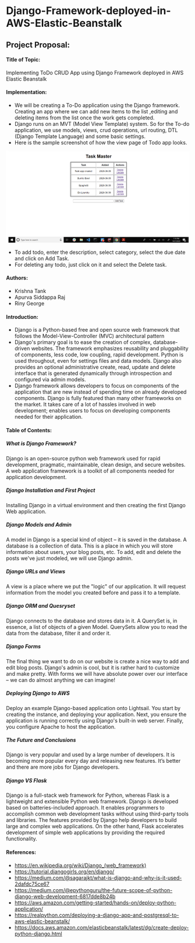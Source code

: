 # Django-Framework-deployed-in-AWS-Elastic-Beanstalk

## Project Proposal:

#### Title of Topic: 
Implementing ToDo CRUD App using Django Framework deployed in AWS Elastic Beanstalk 

#### Implementation:
- We will be creating a To-Do application using the Django framework. Creating an app where we can add new items to the list ,editing and deleting items from the list once the work gets completed.
- Django runs on an MVT (Model View Template) system. So for the To-do application, we use models, views, crud operations, url routing, DTL (Django Template Language) and some basic settings.
- Here is the sample screenshot of how the view page of Todo app looks. 


![Screenshot (150)](https://github.com/ktank17/Django-Framework-deployed-in-AWS-Elastic-Beanstalk/blob/main/screenshots/Screen%20Shot%202020-10-09%20at%204.09.46%20PM.png)






- To add todo, enter the description, select category, select the due date and click on Add Task.
- For deleting any todo, just click on it and select the Delete task.

#### Authors:
- Krishna Tank 
- Apurva Siddappa Raj
- Riny George

#### Introduction:
- Django is a Python-based free and open source web framework that follows the Model-View-Controller (MVC) architectural pattern
- Django's primary goal is to ease the creation of complex, database-driven websites. The framework emphasizes reusability and pluggability of components, less code, low coupling, rapid development. Python is used throughout, even for settings files and data models. Django also provides an optional administrative create, read, update and delete interface that is generated dynamically through introspection and configured via admin models.
- Django framework allows developers to focus on components of the application that are new instead of spending time on already developed components. Django is fully featured than many other frameworks on the market. It takes care of a lot of hassles involved in web development; enables users to focus on developing components needed for their application.

#### Table of Contents:
##### What is Django Framework?
Django is an open-source python web framework used for rapid development, pragmatic, maintainable, clean design, and secure websites. A web application framework is a toolkit of all components needed for application development.
##### Django Installation and First Project
Installing Django in a virtual environment and then creating the first Django Web application.
##### Django Models and Admin
A model in Django is a special kind of object – it is saved in the database. A database is a collection of data. This is a place in which you will store information about users, your blog posts, etc. To add, edit and delete the posts we've just modeled, we will use Django admin.
##### Django URLs and Views
A view is a place where we put the "logic" of our application. It will request information from the model you created before and pass it to a template.
##### Django ORM and Quesryset 
Django connects to the database and stores data in it. A QuerySet is, in essence, a list of objects of a given Model. QuerySets allow you to read the data from the database, filter it and order it.
##### Django Forms
The final thing we want to do on our website is create a nice way to add and edit blog posts. Django's admin is cool, but it is rather hard to customize and make pretty. With forms we will have absolute power over our interface – we can do almost anything we can imagine!
##### Deploying Django to AWS
Deploy an example Django-based application onto Lightsail. You start by creating the instance, and deploying your application. Next, you ensure the application is running correctly using Django's built-in web server. Finally, you configure Apache to host the application.
##### The Future and Conclusions
Django is very popular and used by a large number of developers. It is becoming more popular every day and releasing new features. It’s better and there are more jobs for Django developers.
##### Django VS Flask
Django is a full-stack web framework for Python, whereas Flask is a lightweight and extensible Python web framework. Django is developed based on batteries-included approach. It enables programmers to accomplish common web development tasks without using third-party tools and libraries. The features provided by Django help developers to build large and complex web applications. On the other hand, Flask accelerates development of simple web applications by providing the required functionality. 

#### References: 
- https://en.wikipedia.org/wiki/Django_(web_framework)
- https://tutorial.djangogirls.org/en/django/ 
- https://medium.com/@sagarajkt/what-is-django-and-why-is-it-used-2dafdc75ce67 
- https://medium.com/@epythonguru/the-future-scope-of-python-django-web-development-6817dde8b24b 
- https://aws.amazon.com/getting-started/hands-on/deploy-python-application/
- https://realpython.com/deploying-a-django-app-and-postgresql-to-aws-elastic-beanstalk/
- https://docs.aws.amazon.com/elasticbeanstalk/latest/dg/create-deploy-python-django.html

